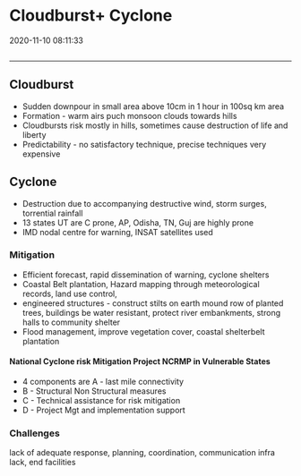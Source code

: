 # Cloudburst+ Cyclone

2020-11-10 08:11:33

```toc
```

---

## Cloudburst

- Sudden downpour in small area above 10cm in 1 hour in 100sq km area
- Formation - warm airs puch monsoon clouds towards hills
- Cloudbursts risk mostly in hills, sometimes cause destruction of life and liberty
- Predictability - no satisfactory technique, precise techniques very expensive

## Cyclone

- Destruction due to accompanying destructive wind, storm surges, torrential rainfall
- 13 states UT are C prone, AP, Odisha, TN, Guj are highly prone
- IMD nodal centre for warning, INSAT satellites used

### Mitigation

- Efficient forecast, rapid dissemination of warning, cyclone shelters
- Coastal Belt plantation, Hazard mapping through meteorological records, land use control,
- engineered structures - construct stilts on earth mound row of planted trees, buildings be water resistant, protect river embankments, strong halls to community shelter
- Flood management, improve vegetation cover, coastal shelterbelt plantation

#### National Cyclone risk Mitigation Project NCRMP in Vulnerable States

- 4 components are A - last mile connectivity
- B - Structural Non Structural measures
- C - Technical assistance for risk mitigation
- D - Project Mgt and implementation support

### Challenges

lack of adequate response, planning, coordination, communication infra lack, end facilities
